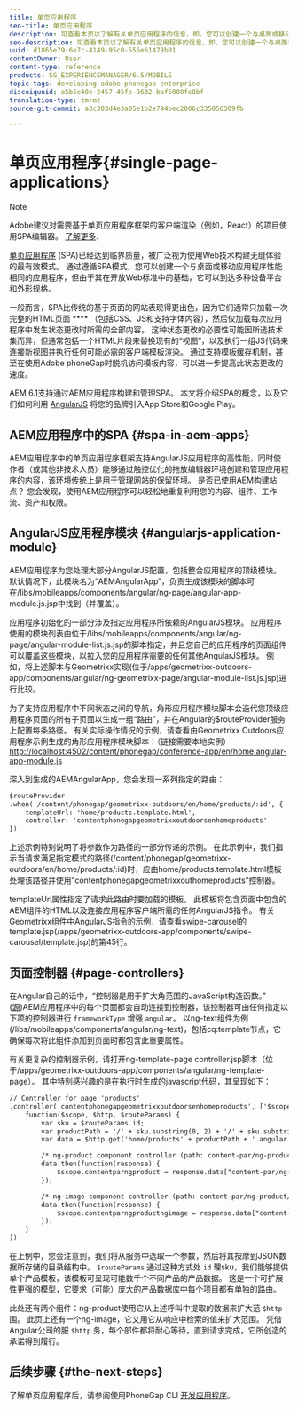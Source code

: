 ```yaml
---
title: 单页应用程序
seo-title: 单页应用程序
description: 可查看本页以了解有关单页应用程序的信息，即，您可以创建一个与桌面或移动应用程序具有相同性能的应用程序。
seo-description: 可查看本页以了解有关单页应用程序的信息，即，您可以创建一个与桌面或移动应用程序具有相同性能的应用程序。
uuid: d1865e79-6e7c-4149-95c0-556e61478b01
contentOwner: User
content-type: reference
products: SG_EXPERIENCEMANAGER/6.5/MOBILE
topic-tags: developing-adobe-phonegap-enterprise
discoiquuid: a5b5e40e-2457-45fe-9632-baf5008fe8bf
translation-type: tm+mt
source-git-commit: a3c303d4e3a85e1b2e794bec2006c335056309fb

---
```



# 单页应用程序{#single-page-applications}

>[!NOTE]
>
>Adobe建议对需要基于单页应用程序框架的客户端渲染（例如，React）的项目使用SPA编辑器。 [了解更多](/help/sites-developing/spa-overview.md).

[单页应用程序](https://en.wikipedia.org/wiki/Single-page_application) (SPA)已经达到临界质量，被广泛视为使用Web技术构建无缝体验的最有效模式。 通过遵循SPA模式，您可以创建一个与桌面或移动应用程序性能相同的应用程序，但由于其在开放Web标准中的基础，它可以到达多种设备平台和外形规格。

一般而言，SPA比传统的基于页面的网站表现得更出色，因为它们通常只加载一次完整的HTML页面 **** （包括CSS、JS和支持字体内容），然后仅加载每次应用程序中发生状态更改时所需的全部内容。 这种状态更改的必要性可能因所选技术集而异，但通常包括一个HTML片段来替换现有的“视图”，以及执行一组JS代码来连接新视图并执行任何可能必需的客户端模板渲染。 通过支持模板缓存机制，甚至在使用Adobe phoneGap时脱机访问模板内容，可以进一步提高此状态更改的速度。

AEM 6.1支持通过AEM应用程序构建和管理SPA。 本文将介绍SPA的概念，以及它们如何利用 [AngularJS](https://angularjs.org/) 将您的品牌引入App Store和Google Play。

## AEM应用程序中的SPA {#spa-in-aem-apps}

AEM应用程序中的单页应用程序框架支持AngularJS应用程序的高性能，同时使作者（或其他非技术人员）能够通过触控优化的拖放编辑器环境创建和管理应用程序的内容，该环境传统上是用于管理网站的保留环境。 是否已使用AEM构建站点？ 您会发现，使用AEM应用程序可以轻松地重复利用您的内容、组件、工作流、资产和权限。

## AngularJS应用程序模块 {#angularjs-application-module}

AEM应用程序为您处理大部分AngularJS配置，包括整合应用程序的顶级模块。 默认情况下，此模块名为“AEMAngularApp”，负责生成该模块的脚本可在/libs/mobileapps/components/angular/ng-page/angular-app-module.js.jsp中找到（并覆盖）。

应用程序初始化的一部分涉及指定应用程序所依赖的AngularJS模块。 应用程序使用的模块列表由位于/libs/mobileapps/components/angular/ng-page/angular-module-list.js.jsp的脚本指定，并且您自己的应用程序的页面组件可以覆盖这些模块，以拉入您的应用程序需要的任何其他AngularJS模块。 例如，将上述脚本与Geometrixx实现(位于/apps/geometrixx-outdoors-app/components/angular/ng-geometrixx-page/angular-module-list.js.jsp)进行比较。

为了支持应用程序中不同状态之间的导航，角形应用程序模块脚本会迭代您顶级应用程序页面的所有子页面以生成一组“路由”，并在Angular的$routeProvider服务上配置每条路径。 有关实际操作情况的示例，请查看由Geometrixx Outdoors应用程序示例生成的角形应用程序模块脚本：（链接需要本地实例） [http://localhost:4502/content/phonegap/conference-app/en/home.angular-app-module.js](http://localhost:4502/content/phonegap/conference-app/en/home.angular-app-module.js)

深入到生成的AEMAngularApp，您会发现一系列指定的路由：

```xml
$routeProvider
.when('/content/phonegap/geometrixx-outdoors/en/home/products/:id', {
    templateUrl: 'home/products.template.html',
    controller: 'contentphonegapgeometrixxoutdoorsenhomeproducts'
})
```

上述示例特别说明了将参数作为路径的一部分传递的示例。 在此示例中，我们指示当请求满足指定模式的路径(/content/phonegap/geometrixx-outdoors/en/home/products/:id)时，应由home/products.template.html模板处理该路径并使用“contentphonegapgeometrixxouthomeproducts”控制器。

templateUrl属性指定了请求此路由时要加载的模板。 此模板将包含页面中包含的AEM组件的HTML以及连接应用程序客户端所需的任何AngularJS指令。 有关Geometrixx组件中AngularJS指令的示例，请查看swipe-carousel的template.jsp(/apps/geometrixx-outdoors-app/components/swipe-carousel/template.jsp)的第45行。

## 页面控制器 {#page-controllers}

在Angular自己的话中，“控制器是用于扩大角范围的JavaScript构造函数。” ([源](https://docs.angularjs.org/guide/controller))AEM应用程序中的每个页面都会自动连接到控制器，该控制器可由任何指定以下项的控制器进行 `frameworkType` 增强 `angular`。 以ng-text组件为例(/libs/mobileapps/components/angular/ng-text)，包括cq:template节点，它确保每次将此组件添加到页面时都包含此重要属性。

有关更复杂的控制器示例，请打开ng-template-page controller.jsp脚本（位于/apps/geometrixx-outdoors-app/components/angular/ng-template-page）。 其中特别感兴趣的是在执行时生成的javascript代码，其呈现如下：

```xml
// Controller for page 'products'
.controller('contentphonegapgeometrixxoutdoorsenhomeproducts', ['$scope', '$http', '$routeParams',
    function($scope, $http, $routeParams) {
        var sku = $routeParams.id;
        var productPath = '/' + sku.substring(0, 2) + '/' + sku.substring(0, 4) + '/' + sku;
        var data = $http.get('home/products' + productPath + '.angular.json' + cacheKiller);

        /* ng-product component controller (path: content-par/ng-product) */
        data.then(function(response) {
            $scope.contentparngproduct = response.data["content-par/ng-product"].items;
        });

        /* ng-image component controller (path: content-par/ng-product/ng-image) */
        data.then(function(response) {
            $scope.contentparngproductngimage = response.data["content-par/ng-product/ng-image"].items;
        });
    }
])
```

在上例中，您会注意到，我们将从服务中选取一个参数，然后将其按摩到JSON数据所存储的目录结构中。 `$routeParams` 通过这种方式处 `id` 理sku，我们能够提供单个产品模板，该模板可呈现可能数千个不同产品的产品数据。 这是一个可扩展性更强的模型，它要求（可能）庞大的产品数据库中每个项目都有单独的路由。

此处还有两个组件：ng-product使用它从上述呼叫中提取的数据来扩大范 `$http` 围。 此页上还有一个ng-image，它又用它从响应中检索的值来扩大范围。 凭借Angular公司的服 `$http` 务，每个部件都将耐心等待，直到请求完成，它所创造的承诺得到履行。

## 后续步骤 {#the-next-steps}

了解单页应用程序后，请参阅使用PhoneGap CLI [开发应用程序](/help/mobile/phonegap-apps-pg-cli.md)。
